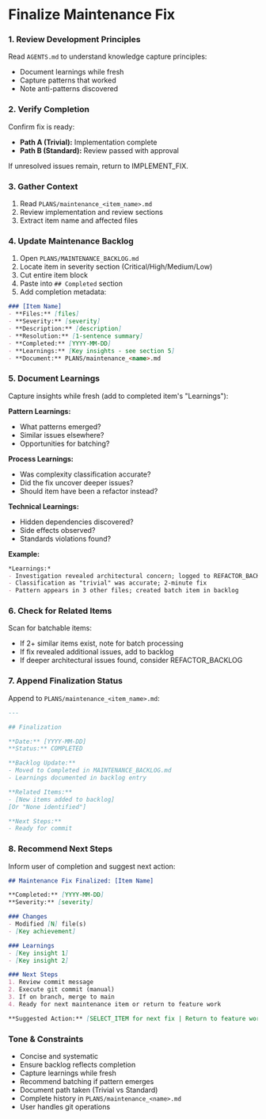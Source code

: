# Finalize Maintenance Fix

### 1. Review Development Principles

Read `AGENTS.md` to understand knowledge capture principles:
- Document learnings while fresh
- Capture patterns that worked
- Note anti-patterns discovered

### 2. Verify Completion

Confirm fix is ready:
- **Path A (Trivial):** Implementation complete
- **Path B (Standard):** Review passed with approval

If unresolved issues remain, return to IMPLEMENT_FIX.

### 3. Gather Context

1. Read `PLANS/maintenance_<item_name>.md`
2. Review implementation and review sections
3. Extract item name and affected files

### 4. Update Maintenance Backlog

1. Open `PLANS/MAINTENANCE_BACKLOG.md`
2. Locate item in severity section (Critical/High/Medium/Low)
3. Cut entire item block
4. Paste into `## Completed` section
5. Add completion metadata:

```markdown
### [Item Name]
- **Files:** [files]
- **Severity:** [severity]
- **Description:** [description]
- **Resolution:** [1-sentence summary]
- **Completed:** [YYYY-MM-DD]
- **Learnings:** [Key insights - see section 5]
- **Document:** PLANS/maintenance_<name>.md
```

### 5. Document Learnings

Capture insights while fresh (add to completed item's "Learnings"):

**Pattern Learnings:**
- What patterns emerged?
- Similar issues elsewhere?
- Opportunities for batching?

**Process Learnings:**
- Was complexity classification accurate?
- Did the fix uncover deeper issues?
- Should item have been a refactor instead?

**Technical Learnings:**
- Hidden dependencies discovered?
- Side effects observed?
- Standards violations found?

**Example:**
```markdown
*Learnings:*
- Investigation revealed architectural concern; logged to REFACTOR_BACKLOG
- Classification as "trivial" was accurate; 2-minute fix
- Pattern appears in 3 other files; created batch item in backlog
```

### 6. Check for Related Items

Scan for batchable items:
- If 2+ similar items exist, note for batch processing
- If fix revealed additional issues, add to backlog
- If deeper architectural issues found, consider REFACTOR_BACKLOG

### 7. Append Finalization Status

Append to `PLANS/maintenance_<item_name>.md`:

```markdown
---

## Finalization

**Date:** [YYYY-MM-DD]
**Status:** COMPLETED

**Backlog Update:**
- Moved to Completed in MAINTENANCE_BACKLOG.md
- Learnings documented in backlog entry

**Related Items:**
- [New items added to backlog]
[Or "None identified"]

**Next Steps:**
- Ready for commit
```

### 8. Recommend Next Steps

Inform user of completion and suggest next action:

```markdown
## Maintenance Fix Finalized: [Item Name]

**Completed:** [YYYY-MM-DD]
**Severity:** [severity]

### Changes
- Modified [N] file(s)
- [Key achievement]

### Learnings
- [Key insight 1]
- [Key insight 2]

### Next Steps
1. Review commit message
2. Execute git commit (manual)
3. If on branch, merge to main
4. Ready for next maintenance item or return to feature work

**Suggested Action:** [SELECT_ITEM for next fix | Return to feature workflow]
```

### Tone & Constraints

- Concise and systematic
- Ensure backlog reflects completion
- Capture learnings while fresh
- Recommend batching if pattern emerges
- Document path taken (Trivial vs Standard)
- Complete history in `PLANS/maintenance_<name>.md`
- User handles git operations
